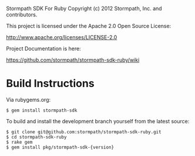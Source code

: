 Stormpath SDK For Ruby
Copyright (c) 2012 Stormpath, Inc. and contributors.

This project is licensed under the Apache 2.0 Open Source License:

http://www.apache.org/licenses/LICENSE-2.0

Project Documentation is here:

https://github.com/stormpath/stormpath-sdk-ruby/wiki

# Build Instructions

Via rubygems.org:

```
$ gem install stormpath-sdk
```

To build and install the development branch yourself from the latest source:

```
$ git clone git@github.com:stormpath/stormpath-sdk-ruby.git
$ cd stormpath-sdk-ruby
$ rake gem
$ gem install pkg/stormpath-sdk-{version}
```